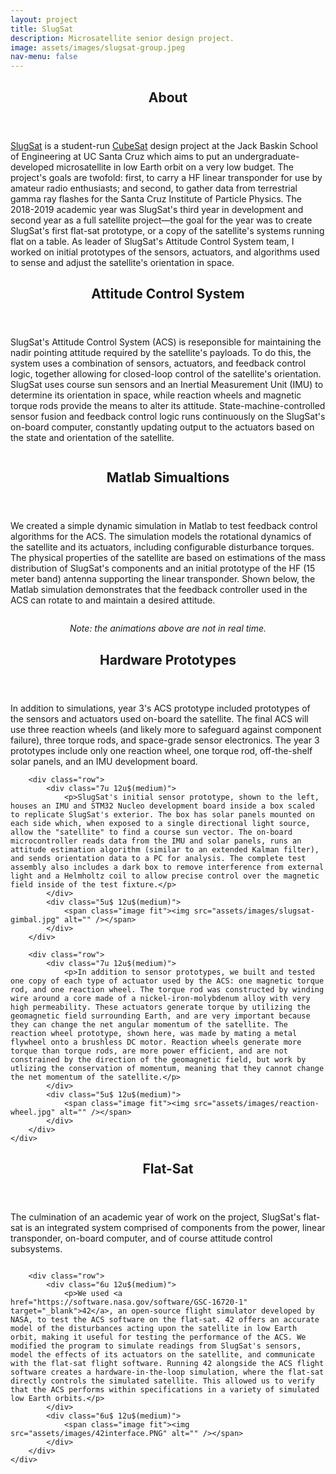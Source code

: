 ```yaml
---
layout: project
title: SlugSat
description: Microsatellite senior design project.
image: assets/images/slugsat-group.jpeg
nav-menu: false
---
```

<section id="about">
	<div class="inner">
		<header class="major">
			<h2>About</h2>
		</header>
		<p><a href="https://slugsat.soe.ucsc.edu/home-page" target="_blank">SlugSat</a> is a student-run <a href="http://www.cubesat.org/" target="_blank">CubeSat</a> design project at the Jack Baskin School of Engineering at UC Santa Cruz which aims to put an undergraduate-developed microsatellite in low Earth orbit on a very low budget. The project's goals are twofold: first, to carry a HF linear transponder for use by amateur radio enthusiasts; and second, to gather data from terrestrial gamma ray flashes for the Santa Cruz Institute of Particle Physics. The 2018-2019 academic year was SlugSat's third year in development and second year as a full satellite project&#8212;the goal for the year was to create SlugSat's first flat-sat prototype, or a copy of the satellite's systems running flat on a table. As leader of SlugSat's Attitude Control System team, I worked on initial prototypes of the sensors, actuators, and algorithms used to sense and adjust the satellite's orientation in space.</p>
	</div>
</section>

<!-- Attitude Control System (One) -->
<section id="one">
	<div class="inner">
		<header class="major">
			<h2>Attitude Control System</h2>
		</header>
		<div class="row">
			<div class="7u 12u$(medium)">
				<p>SlugSat's Attitude Control System (ACS) is reseponsible for maintaining the nadir pointing attitude required by the satellite's payloads. To do this, the system uses a combination of sensors, actuators, and feedback control logic, together allowing for closed-loop control of the satellite's orientation. SlugSat uses course sun sensors and an Inertial Measurement Unit (IMU) to determine its orientation in space, while reaction wheels and magnetic torque rods provide the means to alter its attitude. State-machine-controlled sensor fusion and feedback control logic runs continuously on the SlugSat's on-board computer, constantly updating output to the actuators based on the state and orientation of the satellite.</p>
			</div>
			<div class="5u$ 12u$(medium)">
				<span class="image fit"><img src="assets/images/acs-blockdiagram.png" alt="" /></span>
			</div>
		</div>
	</div>
</section>

<!-- Matlab Simulations (Two) -->
<section id="two">
	<div class="inner">	
		<header class="major">
			<h2>Matlab Simualtions</h2>
		</header>
		<p>We created a simple dynamic simulation in Matlab to test feedback control algorithms for the ACS. The simulation models the rotational dynamics of the satellite and its actuators, including configurable disturbance torques. The physical properties of the satellite are based on estimations of the mass distribution of SlugSat's components and an initial prototype of the HF (15 meter band) antenna supporting the linear transponder. Shown below, the Matlab simulation demonstrates that the feedback controller used in the ACS can rotate to and maintain a desired attitude.</p>
		<div class="row">
			<div class="6u 12u$(medium)">
				<span class="image fit"><img style="max-width: 560px" src="assets/images/cube.gif" alt="" /></span>
			</div>
			<div class="6u$ 12u$(medium)">
				<span class="image fit"><img style="max-width: 560px" src="assets/images/quiver.gif" alt="" /></span>
			</div>
		</div>
		<p style="text-align:center"><i>Note: the animations above are not in real time.</i></p>
	</div>
</section>

<!-- Hardware Prototypes (Three) -->
<section id="three">
	<div class="inner">
		<header class="major">
			<h2>Hardware Prototypes</h2>
		</header>
		<p>In addition to simulations, year 3's ACS prototype included prototypes of the sensors and actuators used on-board the satellite. The final ACS will use three reaction wheels (and likely more to safeguard against component failure), three torque rods, and space-grade sensor electronics. The year 3 prototypes include only one reaction wheel, one torque rod, off-the-shelf solar panels, and an IMU development board.</p>
		
		<div class="row">
			<div class="7u 12u$(medium)">
				<p>SlugSat's initial sensor prototype, shown to the left, houses an IMU and STM32 Nucleo development board inside a box scaled to replicate SlugSat's exterior. The box has solar panels mounted on each side which, when exposed to a single directional light source, allow the "satellite" to find a course sun vector. The on-board microcontroller reads data from the IMU and solar panels, runs an attitude estimation algorithm (similar to an extended Kalman filter), and sends orientation data to a PC for analysis. The complete test assembly also includes a dark box to remove interference from external light and a Helmholtz coil to allow precise control over the magnetic field inside of the test fixture.</p>
			</div>
			<div class="5u$ 12u$(medium)">
				<span class="image fit"><img src="assets/images/slugsat-gimbal.jpg" alt="" /></span>
			</div>
		</div>
		
		<div class="row">
			<div class="7u 12u$(medium)">
				<p>In addition to sensor prototypes, we built and tested one copy of each type of actuator used by the ACS: one magnetic torque rod, and one reaction wheel. The torque rod was constructed by winding wire around a core made of a nickel-iron-molybdenum alloy with very high permeability. These actuators generate torque by utilizing the geomagnetic field surrounding Earth, and are very important because they can change the net angular momentum of the satellite. The reaction wheel prototype, shown here, was made by mating a metal flywheel onto a brushless DC motor. Reaction wheels generate more torque than torque rods, are more power efficient, and are not constrained by the direction of the geomagnetic field, but work by utlizing the conservation of momentum, meaning that they cannot change the net momentum of the satellite.</p>
			</div>
			<div class="5u$ 12u$(medium)">
				<span class="image fit"><img src="assets/images/reaction-wheel.jpg" alt="" /></span>
			</div>
		</div>
	</div>
</section>

<!-- Flat-Sat (Four) -->
<section id="four">
	<div class="inner">
		<header class="major">
			<h2>Flat-Sat</h2>
		</header>
		<p>The culmination of an academic year of work on the project, SlugSat's flat-sat is an integrated system comprised of components from the power, linear transponder, on-board computer, and of course attitude control subsystems. </p>
		<div class="image fit">
			<img src="assets/images/flatsat.jpg" alt="" />
		</div>
		
		<div class="row">
			<div class="6u 12u$(medium)">
				<p>We used <a href="https://software.nasa.gov/software/GSC-16720-1" target="_blank">42</a>, an open-source flight simulator developed by NASA, to test the ACS software on the flat-sat. 42 offers an accurate model of the disturbances acting upon the satellite in low Earth orbit, making it useful for testing the performance of the ACS. We modified the program to simulate readings from SlugSat's sensors, model the effects of its actuators on the satellite, and communicate with the flat-sat flight software. Running 42 alongside the ACS flight software creates a hardware-in-the-loop simulation, where the flat-sat directly controls the simulated satellite. This allowed us to verify that the ACS performs within specifications in a variety of simulated low Earth orbits.</p>
			</div>
			<div class="6u$ 12u$(medium)">
				<span class="image fit"><img src="assets/images/42interface.PNG" alt="" /></span>
			</div>
		</div>
	</div>
</section>